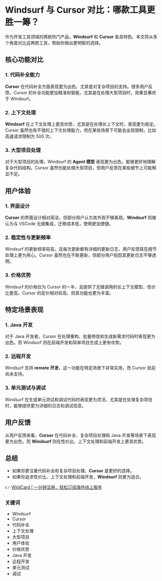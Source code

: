 # Windsurf 与 Cursor 对比：哪款工具更胜一筹？

作为开发工具领域的两款热门产品，**Windsurf** 和 **Cursor** 各具特色。本文将从多个角度对比这两款工具，帮助你做出更明智的选择。

## 核心功能对比

### 1. 代码补全能力

**Cursor** 在代码补全方面表现更为出色，尤其是对复杂项目的支持。很多用户反馈，Cursor 的补全功能更加精准和智能，尤其是在处理大型项目时，效果显著优于 Windsurf。

### 2. 上下文处理

**Windsurf** 在上下文处理上更具优势，尤其是在处理长上下文时，表现更为稳定。Cursor 虽然也有不错的上下文处理能力，但在某些场景下可能会出现限制，比如高速请求限制为 500 次。

### 3. 大型项目处理

对于大型项目的处理，Windsurf 的 **Agent 模型** 表现更为出色，能够更好地理解复杂代码结构。Cursor 虽然也能处理大型项目，但用户反馈在某些细节上可能稍显不足。

## 用户体验

### 1. 界面设计

**Cursor** 的界面设计相对简洁，但部分用户认为其外观不够美观。**Windsurf** 则被认为与 VSCode 无缝集成，迁移成本低，使用更加便捷。

### 2. 稳定性与更新频率

Windsurf 的更新频率较高，且每次更新都有详细的更新日志，用户反馈其在细节处理上更为用心。Cursor 虽然也在不断更新，但部分用户抱怨其更新日志不够透明。

### 3. 价格优势

Windsurf 的价格仅为 Cursor 的一半，且提供了无限调用的长上下文模型，性价比更高。Cursor 的定价相对较高，但其功能也更为丰富。

## 特定场景表现

### 1. Java 开发

对于 Java 开发者，Cursor 在处理重构、批量修改和生成新需求代码时表现更为出色。而 Windsurf 则在前端开发和简单项目生成上更有优势。

### 2. 远程开发

Windsurf 支持 **remote 开发**，这一功能在特定场景下非常实用，而 Cursor 目前尚未支持。

### 3. 单元测试与调试

Windsurf 在生成单元测试和调试代码时表现更为灵活，尤其是在处理复杂项目时，能够提供更为详细的日志和调试信息。

## 用户反馈

从用户反馈来看，**Cursor** 在代码补全、复杂项目处理和 Java 开发等场景下表现更为出色。而 **Windsurf** 则在性价比、上下文处理和前端开发上更具优势。

## 总结

- 如果你更注重代码补全和复杂项目处理，**Cursor** 是更好的选择。
- 如果你追求性价比、上下文处理和前端开发，**Windsurf** 则更为适合。

👉 [WildCard | 一分钟注册，轻松订阅海外线上服务](https://bbtdd.com/WildCard)



### 关键词
- Windsurf
- Cursor
- 代码补全
- 上下文处理
- 大型项目
- 用户体验
- 价格优势
- Java 开发
- 远程开发
- 单元测试
- 调试